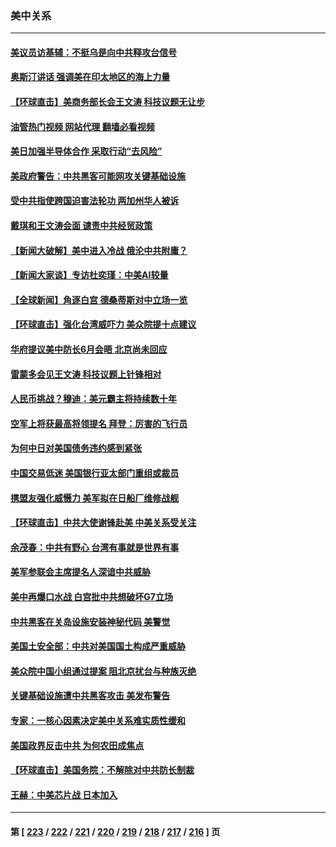 ### 美中关系
---
#### [美议员访基辅：不挺乌是向中共释攻台信号](../../pages/nf1412576/n14005081.md?05280445) 
#### [奥斯汀讲话 强调美在印太地区的海上力量](../../pages/nf1412576/n14005040.md?05280445) 
#### [【环球直击】美商务部长会王文涛 科技议题无让步](../../pages/nf1412576/n14004753.md?05280445) 
#### [油管热门视频 网站代理 翻墙必看视频](http://138.2.39.72:81/youtube.html?epic-marker?05280445)
#### [美日加强半导体合作 采取行动“去风险”](../../pages/nf1412576/n14004834.md?05280445) 
#### [美政府警告：中共黑客可能网攻关键基础设施](../../pages/nf1412576/n14004746.md?05280445) 
#### [受中共指使跨国迫害法轮功 两加州华人被诉](../../pages/nf1412576/n14004778.md?05280445) 
#### [戴琪和王文涛会面 谴责中共经贸政策](../../pages/nf1412576/n14004729.md?05280445) 
#### [【新闻大破解】美中进入冷战 俄沦中共附庸？](../../pages/nf1412576/n14004698.md?05280445) 
#### [【新闻大家谈】专访杜奕瑾：中美AI较量](../../pages/nf1412576/n14004656.md?05280445) 
#### [【全球新闻】角逐白宫 德桑蒂斯对中立场一览](../../pages/nf1412576/n14004471.md?05280445) 
#### [【环球直击】强化台湾威吓力 美众院提十点建议](../../pages/nf1412576/n14004128.md?05280445) 
#### [华府提议美中防长6月会晤 北京尚未回应](../../pages/nf1412576/n14004344.md?05280445) 
#### [雷蒙多会见王文涛 科技议题上针锋相对](../../pages/nf1412576/n14004189.md?05280445) 
#### [人民币挑战？穆迪：美元霸主将持续数十年](../../pages/nf1412576/n14004114.md?05280445) 
#### [空军上将获最高将领提名 拜登：厉害的飞行员](../../pages/nf1412576/n14004076.md?05280445) 
#### [为何中日对美国债务违约感到紧张](../../pages/nf1412576/n14004016.md?05280445) 
#### [中国交易低迷 美国银行亚太部门重组或裁员](../../pages/nf1412576/n14003993.md?05280445) 
#### [携盟友强化威慑力 美军拟在日船厂维修战舰](../../pages/nf1412576/n14003675.md?05280445) 
#### [【环球直击】中共大使谢锋赴美 中美关系受关注](../../pages/nf1412576/n14003356.md?05280445) 
#### [余茂春：中共有野心 台湾有事就是世界有事](../../pages/nf1412576/n14003341.md?05280445) 
#### [美军参联会主席提名人深谙中共威胁](../../pages/nf1412576/n14003467.md?05280445) 
#### [美中再爆口水战 白宫批中共想破坏G7立场](../../pages/nf1412576/n14003380.md?05280445) 
#### [中共黑客在关岛设施安装神秘代码 美警觉](../../pages/nf1412576/n14003421.md?05280445) 
#### [美国土安全部：中共对美国国土构成严重威胁](../../pages/nf1412576/n14003362.md?05280445) 
#### [美众院中国小组通过提案 阻北京扰台与种族灭绝](../../pages/nf1412576/n14003358.md?05280445) 
#### [关键基础设施遭中共黑客攻击 美发布警告](../../pages/nf1412576/n14003389.md?05280445) 
#### [专家：一核心因素决定美中关系难实质性缓和](../../pages/nf1412576/n14003322.md?05280445) 
#### [美国政界反击中共 为何农田成焦点](../../pages/nf1412576/n14003260.md?05280445) 
#### [【环球直击】美国务院：不解除对中共防长制裁](../../pages/nf1412576/n14002683.md?05280445) 
#### [王赫：中美芯片战 日本加入](../../pages/nf1412576/n14002790.md?05280445) 

---
#### 第 [ [223](./223.md?05280445) / [222](./222.md?05280445) / [221](./221.md?05280445) / [220](./220.md?05280445) / [219](./219.md?05280445) / [218](./218.md?05280445) / [217](./217.md?05280445) / [216](./216.md?05280445) ] 页
